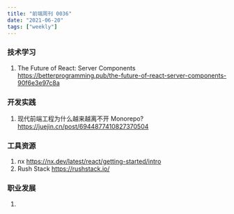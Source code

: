 ```yaml
---
title: "前端周刊 0036"
date: "2021-06-20"
tags: ["weekly"]
---
```


### 技术学习
1. The Future of React: Server Components https://betterprogramming.pub/the-future-of-react-server-components-90f6e3e97c8a

### 开发实践
1. 现代前端工程为什么越来越离不开 Monorepo? https://juejin.cn/post/6944877410827370504

### 工具资源
1. nx https://nx.dev/latest/react/getting-started/intro
2. Rush Stack  https://rushstack.io/

### 职业发展
1. 